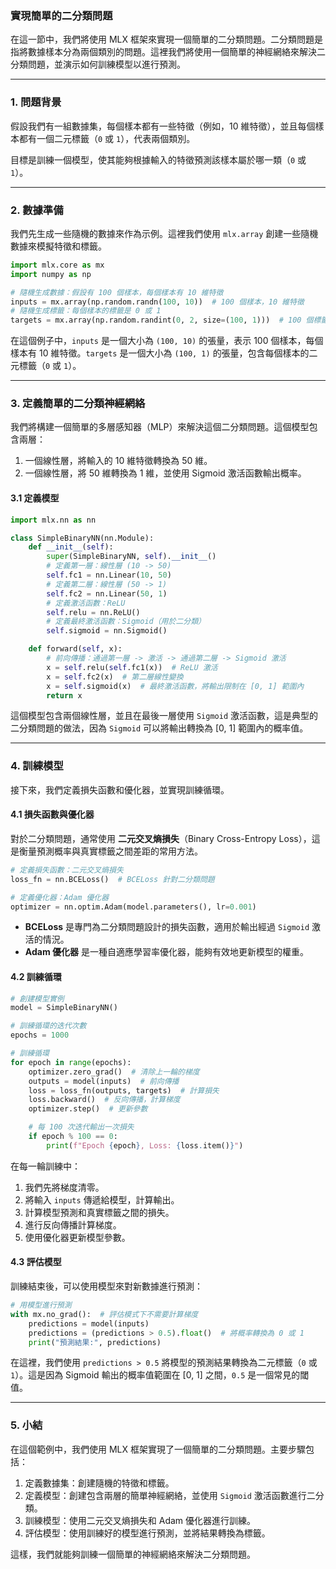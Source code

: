 ### **實現簡單的二分類問題**

在這一節中，我們將使用 MLX 框架來實現一個簡單的二分類問題。二分類問題是指將數據樣本分為兩個類別的問題。這裡我們將使用一個簡單的神經網絡來解決二分類問題，並演示如何訓練模型以進行預測。

---

### **1. 問題背景**

假設我們有一組數據集，每個樣本都有一些特徵（例如，10 維特徵），並且每個樣本都有一個二元標籤（`0` 或 `1`），代表兩個類別。

目標是訓練一個模型，使其能夠根據輸入的特徵預測該樣本屬於哪一類（`0` 或 `1`）。

---

### **2. 數據準備**

我們先生成一些隨機的數據來作為示例。這裡我們使用 `mlx.array` 創建一些隨機數據來模擬特徵和標籤。

```python
import mlx.core as mx
import numpy as np

# 隨機生成數據：假設有 100 個樣本，每個樣本有 10 維特徵
inputs = mx.array(np.random.randn(100, 10))  # 100 個樣本，10 維特徵
# 隨機生成標籤：每個樣本的標籤是 0 或 1
targets = mx.array(np.random.randint(0, 2, size=(100, 1)))  # 100 個標籤，0 或 1
```

在這個例子中，`inputs` 是一個大小為 `(100, 10)` 的張量，表示 100 個樣本，每個樣本有 10 維特徵。`targets` 是一個大小為 `(100, 1)` 的張量，包含每個樣本的二元標籤（`0` 或 `1`）。

---

### **3. 定義簡單的二分類神經網絡**

我們將構建一個簡單的多層感知器（MLP）來解決這個二分類問題。這個模型包含兩層：
1. 一個線性層，將輸入的 10 維特徵轉換為 50 維。
2. 一個線性層，將 50 維轉換為 1 維，並使用 Sigmoid 激活函數輸出概率。

#### **3.1 定義模型**

```python
import mlx.nn as nn

class SimpleBinaryNN(nn.Module):
    def __init__(self):
        super(SimpleBinaryNN, self).__init__()
        # 定義第一層：線性層 (10 -> 50)
        self.fc1 = nn.Linear(10, 50)
        # 定義第二層：線性層 (50 -> 1)
        self.fc2 = nn.Linear(50, 1)
        # 定義激活函數：ReLU
        self.relu = nn.ReLU()
        # 定義最終激活函數：Sigmoid（用於二分類）
        self.sigmoid = nn.Sigmoid()

    def forward(self, x):
        # 前向傳播：通過第一層 -> 激活 -> 通過第二層 -> Sigmoid 激活
        x = self.relu(self.fc1(x))  # ReLU 激活
        x = self.fc2(x)  # 第二層線性變換
        x = self.sigmoid(x)  # 最終激活函數，將輸出限制在 [0, 1] 範圍內
        return x
```

這個模型包含兩個線性層，並且在最後一層使用 `Sigmoid` 激活函數，這是典型的二分類問題的做法，因為 `Sigmoid` 可以將輸出轉換為 [0, 1] 範圍內的概率值。

---

### **4. 訓練模型**

接下來，我們定義損失函數和優化器，並實現訓練循環。

#### **4.1 損失函數與優化器**

對於二分類問題，通常使用 **二元交叉熵損失**（Binary Cross-Entropy Loss），這是衡量預測概率與真實標籤之間差距的常用方法。

```python
# 定義損失函數：二元交叉熵損失
loss_fn = nn.BCELoss()  # BCELoss 針對二分類問題

# 定義優化器：Adam 優化器
optimizer = nn.optim.Adam(model.parameters(), lr=0.001)
```

- **BCELoss** 是專門為二分類問題設計的損失函數，適用於輸出經過 `Sigmoid` 激活的情況。
- **Adam 優化器** 是一種自適應學習率優化器，能夠有效地更新模型的權重。

#### **4.2 訓練循環**

```python
# 創建模型實例
model = SimpleBinaryNN()

# 訓練循環的迭代次數
epochs = 1000

# 訓練循環
for epoch in range(epochs):
    optimizer.zero_grad()  # 清除上一輪的梯度
    outputs = model(inputs)  # 前向傳播
    loss = loss_fn(outputs, targets)  # 計算損失
    loss.backward()  # 反向傳播，計算梯度
    optimizer.step()  # 更新參數

    # 每 100 次迭代輸出一次損失
    if epoch % 100 == 0:
        print(f"Epoch {epoch}, Loss: {loss.item()}")
```

在每一輪訓練中：
1. 我們先將梯度清零。
2. 將輸入 `inputs` 傳遞給模型，計算輸出。
3. 計算模型預測和真實標籤之間的損失。
4. 進行反向傳播計算梯度。
5. 使用優化器更新模型參數。

#### **4.3 評估模型**

訓練結束後，可以使用模型來對新數據進行預測：

```python
# 用模型進行預測
with mx.no_grad():  # 評估模式下不需要計算梯度
    predictions = model(inputs)
    predictions = (predictions > 0.5).float()  # 將概率轉換為 0 或 1
    print("預測結果:", predictions)
```

在這裡，我們使用 `predictions > 0.5` 將模型的預測結果轉換為二元標籤（`0` 或 `1`）。這是因為 Sigmoid 輸出的概率值範圍在 [0, 1] 之間，`0.5` 是一個常見的閾值。

---

### **5. 小結**

在這個範例中，我們使用 MLX 框架實現了一個簡單的二分類問題。主要步驟包括：
1. 定義數據集：創建隨機的特徵和標籤。
2. 定義模型：創建包含兩層的簡單神經網絡，並使用 `Sigmoid` 激活函數進行二分類。
3. 訓練模型：使用二元交叉熵損失和 Adam 優化器進行訓練。
4. 評估模型：使用訓練好的模型進行預測，並將結果轉換為標籤。

這樣，我們就能夠訓練一個簡單的神經網絡來解決二分類問題。
